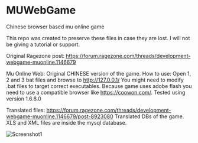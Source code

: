 # MUWebGame
Chinese browser based mu online game

This repo was created to preserve these files in case they are lost. I will not be giving a tutorial or support. 

Original Ragezone post: https://forum.ragezone.com/threads/development-webgame-muonline.1146679

Mu Online Web:
Original CHINESE version of the game. How to use: Open 1, 2 and 3 bat files and browse to http://127.0.0.1/
You might need to modify .bat files to target correct executables.
Because game uses adobe flash you need to use a compatible browser like https://coowon.com/. Tested using version 1.6.8.0

Translated files: https://forum.ragezone.com/threads/development-webgame-muonline.1146679/post-8923080
Translated DBs of the game. XLS and XML files are inside the mysql database. 

![Screenshot1](https://github.com/user-attachments/assets/65e3e43b-dbbe-4736-b47a-183a4aaf1d2f)
